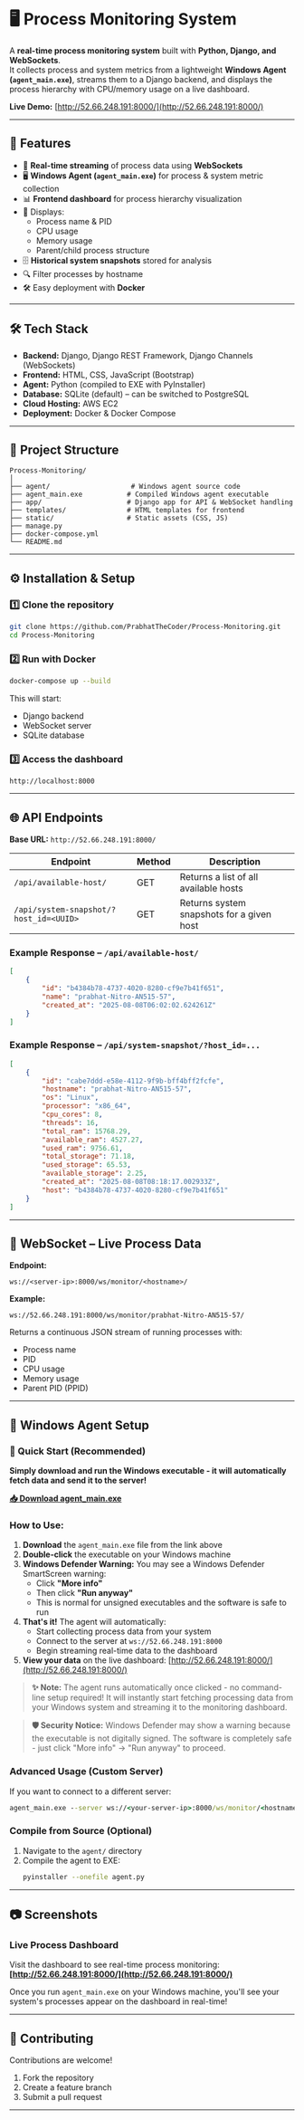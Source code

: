 # 🖥️ Process Monitoring System

A **real-time process monitoring system** built with **Python, Django, and WebSockets**.  
It collects process and system metrics from a lightweight **Windows Agent (`agent_main.exe`)**, streams them to a Django backend, and displays the process hierarchy with CPU/memory usage on a live dashboard.  

**Live Demo:** [http://52.66.248.191:8000/](http://52.66.248.191:8000/)

---

## 🚀 Features

- 📡 **Real-time streaming** of process data using **WebSockets**  
- 🖥️ **Windows Agent (`agent_main.exe`)** for process & system metric collection  
- 📊 **Frontend dashboard** for process hierarchy visualization  
- 🧩 Displays:
  - Process name & PID
  - CPU usage
  - Memory usage
  - Parent/child process structure
- 🗄 **Historical system snapshots** stored for analysis  
- 🔍 Filter processes by hostname  
- 🛠 Easy deployment with **Docker**

---

## 🛠 Tech Stack

- **Backend:** Django, Django REST Framework, Django Channels (WebSockets)
- **Frontend:** HTML, CSS, JavaScript (Bootstrap)
- **Agent:** Python (compiled to EXE with PyInstaller)
- **Database:** SQLite (default) – can be switched to PostgreSQL
- **Cloud Hosting:** AWS EC2
- **Deployment:** Docker & Docker Compose

---

## 📂 Project Structure

```
Process-Monitoring/
│
├── agent/                    # Windows agent source code
├── agent_main.exe           # Compiled Windows agent executable
├── app/                     # Django app for API & WebSocket handling
├── templates/               # HTML templates for frontend
├── static/                  # Static assets (CSS, JS)
├── manage.py
├── docker-compose.yml
└── README.md
```

---

## ⚙️ Installation & Setup

### 1️⃣ Clone the repository
```bash
git clone https://github.com/PrabhatTheCoder/Process-Monitoring.git
cd Process-Monitoring
```

### 2️⃣ Run with Docker
```bash
docker-compose up --build
```
This will start:
- Django backend
- WebSocket server
- SQLite database

### 3️⃣ Access the dashboard
```
http://localhost:8000
```

---

## 🌐 API Endpoints

**Base URL:** `http://52.66.248.191:8000/`

| Endpoint | Method | Description |
|----------|--------|-------------|
| `/api/available-host/` | GET | Returns a list of all available hosts |
| `/api/system-snapshot/?host_id=<UUID>` | GET | Returns system snapshots for a given host |

### Example Response – `/api/available-host/`

```json
[
    {
        "id": "b4384b78-4737-4020-8280-cf9e7b41f651",
        "name": "prabhat-Nitro-AN515-57",
        "created_at": "2025-08-08T06:02:02.624261Z"
    }
]
```

### Example Response – `/api/system-snapshot/?host_id=...`

```json
[
    {
        "id": "cabe7ddd-e58e-4112-9f9b-bff4bff2fcfe",
        "hostname": "prabhat-Nitro-AN515-57",
        "os": "Linux",
        "processor": "x86_64",
        "cpu_cores": 8,
        "threads": 16,
        "total_ram": 15768.29,
        "available_ram": 4527.27,
        "used_ram": 9756.61,
        "total_storage": 71.18,
        "used_storage": 65.53,
        "available_storage": 2.25,
        "created_at": "2025-08-08T08:18:17.002933Z",
        "host": "b4384b78-4737-4020-8280-cf9e7b41f651"
    }
]
```

---

## 🔌 WebSocket – Live Process Data

**Endpoint:**
```
ws://<server-ip>:8000/ws/monitor/<hostname>/
```

**Example:**
```
ws://52.66.248.191:8000/ws/monitor/prabhat-Nitro-AN515-57/
```

Returns a continuous JSON stream of running processes with:
- Process name
- PID
- CPU usage
- Memory usage
- Parent PID (PPID)

---

## 📡 Windows Agent Setup

### 🚀 Quick Start (Recommended)
**Simply download and run the Windows executable - it will automatically fetch data and send it to the server!**

**[📥 Download agent_main.exe](https://github.com/PrabhatTheCoder/Process-Monitoring/raw/main/agent_main.exe)**

### How to Use:
1. **Download** the `agent_main.exe` file from the link above
2. **Double-click** the executable on your Windows machine
3. **Windows Defender Warning:** You may see a Windows Defender SmartScreen warning:
   - Click **"More info"**
   - Then click **"Run anyway"**
   - This is normal for unsigned executables and the software is safe to run
4. **That's it!** The agent will automatically:
   - Start collecting process data from your system
   - Connect to the server at `ws://52.66.248.191:8000`
   - Begin streaming real-time data to the dashboard
5. **View your data** on the live dashboard: [http://52.66.248.191:8000/](http://52.66.248.191:8000/)

> **✨ Note:** The agent runs automatically once clicked - no command-line setup required! It will instantly start fetching processing data from your Windows system and streaming it to the monitoring dashboard.

> **🛡️ Security Notice:** Windows Defender may show a warning because the executable is not digitally signed. The software is completely safe - just click "More info" → "Run anyway" to proceed.

### Advanced Usage (Custom Server)
If you want to connect to a different server:
```cmd
agent_main.exe --server ws://<your-server-ip>:8000/ws/monitor/<hostname>/
```

### Compile from Source (Optional)
1. Navigate to the `agent/` directory
2. Compile the agent to EXE:
   ```bash
   pyinstaller --onefile agent.py
   ```

---

## 📷 Screenshots

### Live Process Dashboard
Visit the dashboard to see real-time process monitoring: **[http://52.66.248.191:8000/](http://52.66.248.191:8000/)**

Once you run `agent_main.exe` on your Windows machine, you'll see your system's processes appear on the dashboard in real-time!

---

## 🤝 Contributing

Contributions are welcome!

1. Fork the repository
2. Create a feature branch
3. Submit a pull request

---

